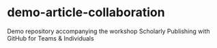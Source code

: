 # demo-article-collaboration
Demo repository accompanying the workshop Scholarly Publishing with GitHub for Teams &amp; Individuals
